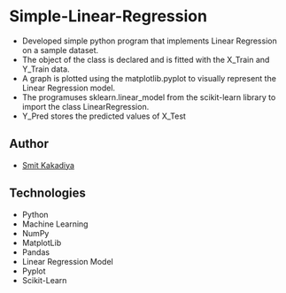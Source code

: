 # Simple-Linear-Regression

- Developed simple python program that implements Linear Regression on a sample dataset.
- The object of the class is declared and is fitted with the X_Train and Y_Train data.
- A graph is plotted using the matplotlib.pyplot to visually represent the Linear Regression model.
- The programuses sklearn.linear_model from the scikit-learn library to import the class LinearRegression.
- Y_Pred stores the predicted values of X_Test


## Author

- [Smit Kakadiya](http://www.SmitKakadiya.Ml)

## Technologies

- Python
- Machine Learning
- NumPy
- MatplotLib
- Pandas
- Linear Regression Model
- Pyplot
- Scikit-Learn
